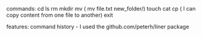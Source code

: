 commands:
cd
ls
rm
mkdir
mv ( mv file.txt new_folder/)
touch
cat
cp ( I can copy content from one file to another)
exit


features:
command history - I used the github.com/peterh/liner package
